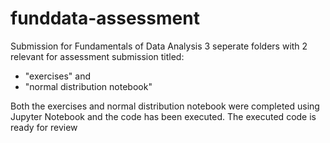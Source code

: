 # funddata-assessment
Submission for Fundamentals of Data Analysis
3 seperate folders with 2 relevant for assessment submission titled:
- "exercises" and
- "normal distribution notebook"

Both the exercises and normal distribution notebook were completed using Jupyter Notebook and the code has been executed.
The executed code is ready for review

